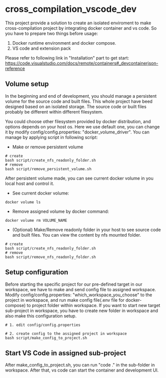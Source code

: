 # cross_compilation_vscode_dev


This project provide a solution to create an isolated enviroment to make cross-compilation project by integrating docker container and vs code. So you have to prepare two things before usage:

1. Docker runtime environment and docker compose.
2. VS code and extension pack

Please refer to following link in "Installation" part to get start: https://code.visualstudio.com/docs/remote/containers#_devcontainerjson-reference

## Volume setup

In the beginning and end of development, you should manage a persistent volume for the source code and built files. This whole project have beed designed based on an isolated storage. The source code or built files probably be different within different filesystem.

You could choose other filesystem provided by docker distribution, and options depends on your host os. Here we use default one, you can change it by modify config/config.properties: "docker_volume_driver". You can manage by applying script in following script:
- Make or remove persistent volume
```
# create
bash script/create_nfs_readonly_folder.sh
# remove
bash script/remove_persistent_volume.sh
```

After persistent volume made, you can see current docker volume in you local host and control it.

- See current docker volume:
```
docker volume ls
```
- Remove assigned volume by docker command:
```
docker volume rm VOLUME_NAME
```
- (Optional) Make/Remove readonly folder in your host to see source code and built files. You can view the content by nfs mounted folder.
```
# create
bash script/create_nfs_readonly_folder.sh
# remove
bash script/remove_nfs_readonly_folder.sh
```

## Setup configuration

Before starting the specific project for our pre-defined target in our workspace, we have to make and send config file to assigned workspace. Modify config/config.properties: "which_workspace_you_choose" to the project in workspace, and run make config file(.env file for docker-compose) to project folder within workspace. If you want to start new target sub-project in workspace, you have to create new folder in workspace and also make this configuration setup.
```
# 1. edit config/config.properties

# 2. create config to the assigned project in workspace
bash script/make_config_to_project.sh
```

## Start VS Code in assigned sub-project

After make_config_to_project.sh, you can run "code ." in the sub-folder in workspace. After that, vs code can start the container and development UI.


